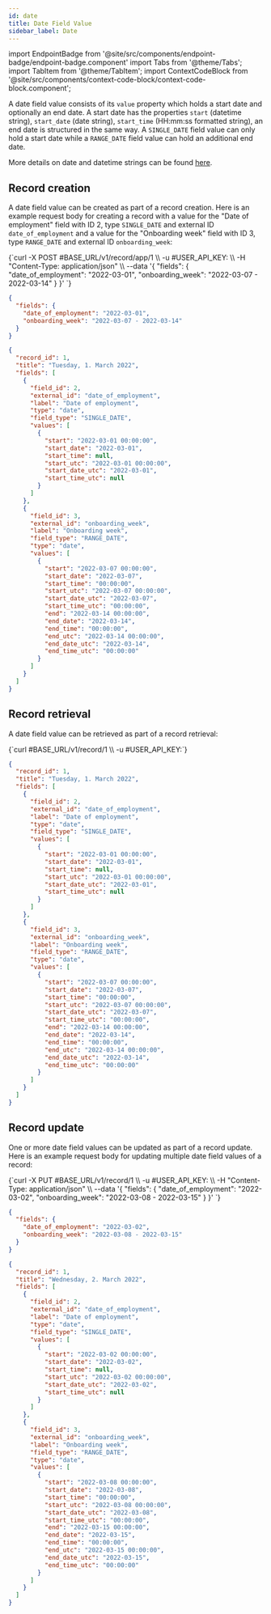 ```yaml
---
id: date
title: Date Field Value
sidebar_label: Date
---
```


import EndpointBadge from '@site/src/components/endpoint-badge/endpoint-badge.component'
import Tabs from '@theme/Tabs';
import TabItem from '@theme/TabItem';
import ContextCodeBlock from '@site/src/components/context-code-block/context-code-block.component';

A date field value consists of its `value` property which holds a start date and optionally an end date. A start date has the properties `start` (datetime string), `start_date` (date string), `start_time` (HH:mm:ss formatted string), an end date is structured in the same way. A `SINGLE_DATE` field value can only hold a start date while a `RANGE_DATE` field value can hold an additional end date.

More details on date and datetime strings can be found [here](/docs/api/date-timezone).

## Record creation

<EndpointBadge method="POST" url="https://api.tapeapp.com/v1/record/app/{app_id}" />

A date field value can be created as part of a record creation. Here is an example request body for creating a record with a value for the "Date of employment" field with ID 2, type `SINGLE_DATE` and external ID `date_of_employment` and a value for the "Onboarding week" field with ID 3, type `RANGE_DATE` and external ID `onboarding_week`:

<Tabs defaultValue="curl">

<TabItem value="curl" label="cURL">
<ContextCodeBlock language="shell" title='➡️      Request'>
{`curl -X POST #BASE_URL/v1/record/app/1  \\
  -u #USER_API_KEY: \\
  -H "Content-Type: application/json" \\
  --data '{
    "fields": {
      "date_of_employment": "2022-03-01",
      "onboarding_week": "2022-03-07 - 2022-03-14"
    }
  }' 
`}
</ContextCodeBlock>
</TabItem>

<TabItem value="json" label="JSON">

```json title="➡️      Request">
{
  "fields": {
    "date_of_employment": "2022-03-01",
    "onboarding_week": "2022-03-07 - 2022-03-14"
  }
}
```

</TabItem>
</Tabs>

```json title="⬅️      Response"
{
  "record_id": 1,
  "title": "Tuesday, 1. March 2022",
  "fields": [
    {
      "field_id": 2,
      "external_id": "date_of_employment",
      "label": "Date of employment",
      "type": "date",
      "field_type": "SINGLE_DATE",
      "values": [
        {
          "start": "2022-03-01 00:00:00",
          "start_date": "2022-03-01",
          "start_time": null,
          "start_utc": "2022-03-01 00:00:00",
          "start_date_utc": "2022-03-01",
          "start_time_utc": null
        }
      ]
    },
    {
      "field_id": 3,
      "external_id": "onboarding_week",
      "label": "Onboarding week",
      "field_type": "RANGE_DATE",
      "type": "date",
      "values": [
        {
          "start": "2022-03-07 00:00:00",
          "start_date": "2022-03-07",
          "start_time": "00:00:00",
          "start_utc": "2022-03-07 00:00:00",
          "start_date_utc": "2022-03-07",
          "start_time_utc": "00:00:00",
          "end": "2022-03-14 00:00:00",
          "end_date": "2022-03-14",
          "end_time": "00:00:00",
          "end_utc": "2022-03-14 00:00:00",
          "end_date_utc": "2022-03-14",
          "end_time_utc": "00:00:00"
        }
      ]
    }
  ]
}
```

## Record retrieval

<EndpointBadge method="GET" url="https://api.tapeapp.com/v1/record/{record_id}" />

A date field value can be retrieved as part of a record retrieval:

<ContextCodeBlock language="shell" title='➡️      Request'>
{`curl #BASE_URL/v1/record/1 \\
  -u #USER_API_KEY:`}
</ContextCodeBlock>

```json title='⬅️      Response'
{
  "record_id": 1,
  "title": "Tuesday, 1. March 2022",
  "fields": [
    {
      "field_id": 2,
      "external_id": "date_of_employment",
      "label": "Date of employment",
      "type": "date",
      "field_type": "SINGLE_DATE",
      "values": [
        {
          "start": "2022-03-01 00:00:00",
          "start_date": "2022-03-01",
          "start_time": null,
          "start_utc": "2022-03-01 00:00:00",
          "start_date_utc": "2022-03-01",
          "start_time_utc": null
        }
      ]
    },
    {
      "field_id": 3,
      "external_id": "onboarding_week",
      "label": "Onboarding week",
      "field_type": "RANGE_DATE",
      "type": "date",
      "values": [
        {
          "start": "2022-03-07 00:00:00",
          "start_date": "2022-03-07",
          "start_time": "00:00:00",
          "start_utc": "2022-03-07 00:00:00",
          "start_date_utc": "2022-03-07",
          "start_time_utc": "00:00:00",
          "end": "2022-03-14 00:00:00",
          "end_date": "2022-03-14",
          "end_time": "00:00:00",
          "end_utc": "2022-03-14 00:00:00",
          "end_date_utc": "2022-03-14",
          "end_time_utc": "00:00:00"
        }
      ]
    }
  ]
}
```

## Record update

<EndpointBadge method="PUT" url="https://api.tapeapp.com/v1/record/{record_id}" />

One or more date field values can be updated as part of a record update. Here is an example request body for updating multiple date field values of a record:

<Tabs defaultValue="curl">

<TabItem value="curl" label="cURL">
<ContextCodeBlock language="shell" title='➡️      Request'>
{`curl -X PUT #BASE_URL/v1/record/1  \\
  -u #USER_API_KEY: \\
  -H "Content-Type: application/json" \\
  --data '{
    "fields": {
        "date_of_employment": "2022-03-02",
        "onboarding_week": "2022-03-08 - 2022-03-15"
    }
  }' 
`}
</ContextCodeBlock>
</TabItem>

<TabItem value="json" label="JSON">

```json title="➡️      Request">
{
  "fields": {
    "date_of_employment": "2022-03-02",
    "onboarding_week": "2022-03-08 - 2022-03-15"
  }
}
```

</TabItem>
</Tabs>

```json title='⬅️      Response'
{
  "record_id": 1,
  "title": "Wednesday, 2. March 2022",
  "fields": [
    {
      "field_id": 2,
      "external_id": "date_of_employment",
      "label": "Date of employment",
      "type": "date",
      "field_type": "SINGLE_DATE",
      "values": [
        {
          "start": "2022-03-02 00:00:00",
          "start_date": "2022-03-02",
          "start_time": null,
          "start_utc": "2022-03-02 00:00:00",
          "start_date_utc": "2022-03-02",
          "start_time_utc": null
        }
      ]
    },
    {
      "field_id": 3,
      "external_id": "onboarding_week",
      "label": "Onboarding week",
      "field_type": "RANGE_DATE",
      "type": "date",
      "values": [
        {
          "start": "2022-03-08 00:00:00",
          "start_date": "2022-03-08",
          "start_time": "00:00:00",
          "start_utc": "2022-03-08 00:00:00",
          "start_date_utc": "2022-03-08",
          "start_time_utc": "00:00:00",
          "end": "2022-03-15 00:00:00",
          "end_date": "2022-03-15",
          "end_time": "00:00:00",
          "end_utc": "2022-03-15 00:00:00",
          "end_date_utc": "2022-03-15",
          "end_time_utc": "00:00:00"
        }
      ]
    }
  ]
}
```
